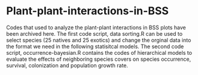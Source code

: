 # Plant-plant-interactions-in-BSS
Codes that used to analyze the plant-plant interactions in BSS plots have been archived here.
The first code script, data sorting.R can be used to select species (25 natives and 25 exotics) and change the orginal data into the format we need in the following statisitcal models.
The second code script, occurrence-bayesian.R contains the codes of hierarchical models to evaluate the effects of neighboring species covers on species occurrence, survival, colonization and population growth rate.

